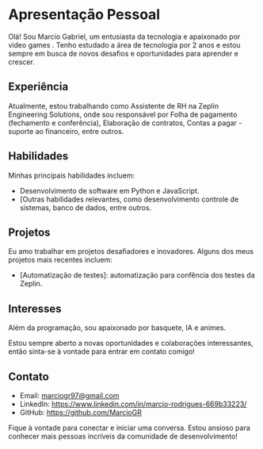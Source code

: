 # Apresentação Pessoal

Olá! Sou Marcio Gabriel, um entusiasta da tecnologia e apaixonado por video games . Tenho estudado a área de tecnologia por 2 anos e estou sempre em busca de novos desafios e oportunidades para aprender e crescer.

## Experiência

Atualmente, estou trabalhando como Assistente de RH na Zeplin Engineering Solutions, onde sou responsável por Folha de pagamento (fechamento e
conferência), Elaboração de contratos, Contas a pagar - suporte ao financeiro, entre outros.

## Habilidades

Minhas principais habilidades incluem:

- Desenvolvimento de software em Python e JavaScript.
- [Outras habilidades relevantes, como desenvolvimento controle de sistemas, banco de dados, entre outros.

## Projetos

Eu amo trabalhar em projetos desafiadores e inovadores. Alguns dos meus projetos mais recentes incluem:

- [Automatização de testes]: automatização para confência dos testes da Zeplin.

## Interesses

Além da programação, sou apaixonado por basquete, IA e animes.

Estou sempre aberto a novas oportunidades e colaborações interessantes, então sinta-se à vontade para entrar em contato comigo!

## Contato

- Email: marciogr97@gmail.com
- LinkedIn: https://www.linkedin.com/in/marcio-rodrigues-669b33223/
- GitHub: https://github.com/MarcioGR

Fique à vontade para conectar e iniciar uma conversa. Estou ansioso para conhecer mais pessoas incríveis da comunidade de desenvolvimento!

